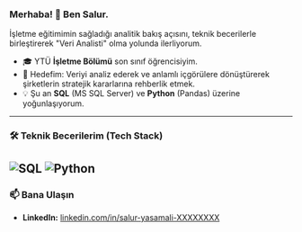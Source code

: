 ### Merhaba! 👋 Ben Salur.

İşletme eğitimimin sağladığı analitik bakış açısını, teknik becerilerle birleştirerek "Veri Analisti" olma yolunda ilerliyorum.

- 🎓 YTÜ **İşletme Bölümü** son sınıf öğrencisiyim.
- 🎯 Hedefim: Veriyi analiz ederek ve anlamlı içgörülere dönüştürerek şirketlerin stratejik kararlarına rehberlik etmek.
- 💡 Şu an **SQL** (MS SQL Server) ve **Python** (Pandas) üzerine yoğunlaşıyorum.

---

### 🛠️ Teknik Becerilerim (Tech Stack)

![SQL](https://img.shields.io/badge/SQL-025E8C?style=for-the-badge&logo=microsoftsqlserver&logoColor=white)
![Python](https://img.shields.io/badge/Python-3776AB?style=for-the-badge&logo=python&logoColor=white)
---

### 📫 Bana Ulaşın

- **LinkedIn:** [linkedin.com/in/salur-yasamali-XXXXXXXX]([LINKEDIN-PROFIL-URLN])
